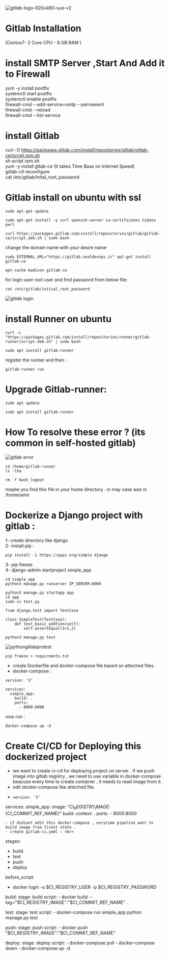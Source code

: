 ![gitlab-logo-920x460-sue-v2](https://github.com/user-attachments/assets/326d877f-d362-45cd-a481-57c23597c4c0)
# Gitlab Installation 
(Centos7- 2 Core CPU - 8 GB RAM )
# install SMTP Server ,Start And Add it to Firewall
yum -y install postfix <br>
systemctl start postfix <br>
systemctl enable postfix <br>
firewall-cmd --add-service=smtp --permanent <br>
firewall-cmd --reload <br>
firewall-cmd --list-service <br>
# install Gitlab
curl -O https://packages.gitlab.com/install/repositories/gitlab/gitlab-ce/script.rpm.sh <br>
sh script.rpm.sh <br>
yum -y install gtlab-ce (It takes Time Base on Internet Speed)<br>
gitlab-ctl reconfigure <br>
cat /etc/gitlab/inital_root_password <br>
# Gitlab install on ubuntu with ssl
```
sudo apt-get update 
```
```
sudo apt-get install -y curl openssh-server ca-certificates tzdata perl
```
```
curl https://packages.gitlab.com/install/repositories/gitlab/gitlab-ce/script.deb.sh | sudo bash
```
change the domain name with your desire name
```
sudo EXTERNAL_URL="https://gitlab.nextdevops.ir" apt-get install gitlab-ce
```
```
apt-cache madison gitlab-ce
```
for login user root user and find password from below file: <br>
```
cat /etc/gitlab/initial_root_password
```
![gitlab login](https://github.com/user-attachments/assets/cb830dba-a06e-46f0-9735-b48d568636ac)

# install Runner on ubuntu
```
curl -L "https://packages.gitlab.com/install/repositories/runner/gitlab-runner/script.deb.sh" | sudo bash
```
```
sudo apt install gitlab-runner
```
register the runner and then : <br>
```
gitlab-runner run
```

# Upgrade Gitlab-runner:
```
sudo apt update
```
```
sudo apt install gitlab-runner
```
# How To resolve these error ? (its common in self-hosted gitlab) <br>
![gitlab error](https://github.com/user-attachments/assets/33b87513-891b-447e-9075-f50f621dd1b8)
```
cd /home/gitlab-runner
ls -lha 
```
```
rm -f bash_logout
```
maybe you find this file in your home directory . in may case was in /home/amir <br>

# Dockerize a Django project with gitlab : <br>
1- create directory like django <br>
2- install pip : <br>
```python3
pip install -i https://pypi.org/simple django
```
3- pip freeze <br>
4- django-admin startproject simple_app
```
cd simple_app
python3 manage.py runserver IP_SERVER:8000
```
```
python3 manage.py startapp app
cd app
sudo vi test.py
```
```
from django.test import TestCase

class SimpleTest(TestCase):
    def test_basic_addtion(self):
        self.assertEqual(1+1,2)
```
```
python3 manage.py test
```
![pythongitlabprotest](https://github.com/user-attachments/assets/086b3266-11fc-4078-8923-dea5eba203c4)
```
pip freeze > requirments.txt
```
- create Dockerfile and docker-compose file based on atteched files.
- docker-compose : <br>
```
version: '3'

services:
  simple_app:
    build: .
    ports:
      - 8000:8000
```

now run : <br>
```
docker-compose up -d
```

# Create CI/CD for Deploying this dockerized project

- we want to create ci-cd for deploying project on server . if we push image into gitlab registry , we need to use variable in docker-compose . beacuse every time to create container , it needs to read image from it . <br>
- edit docker-compose like atteched file.
- ```
  version: '3'

services:
  simple_app:
    image: "${CI_REGISTRY_IMAGE}:${CI_COMMIT_REF_NAME}"
    build:
      context: .
    ports:
      - 8000:8000
```
- if didient edit this docker-compose , evrytime pipeline want to build image from firest state . 
- create gitlab-ci.yaml : <br>
```
stages:
   - build
   - test
   - push
   - deploy

before_script:
   - docker login -u $CI_REGISTRY_USER -p $CI_REGISTRY_PASSWORD

build:
  stage: build
  script:
    - docker build --tag="$CI_REGISTRY_IMAGE":"$CI_COMMIT_REF_NAME" .

test:
  stage: test
  script:
    - docker-compose run simple_app python manage.py test


push:
  stage: push
  script:
    - docker push "$CI_REGISTRY_IMAGE":"$CI_COMMIT_REF_NAME"


deploy:
  stage: deploy
  script:
    - docker-compose pull
    - docker-compose down
    - docker-compose up -d
```



  
